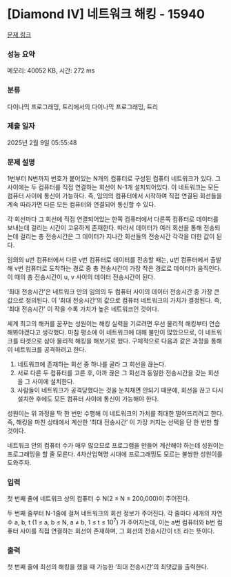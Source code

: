 # [Diamond IV] 네트워크 해킹 - 15940 

[문제 링크](https://www.acmicpc.net/problem/15940) 

### 성능 요약

메모리: 40052 KB, 시간: 272 ms

### 분류

다이나믹 프로그래밍, 트리에서의 다이나믹 프로그래밍, 트리

### 제출 일자

2025년 2월 9일 05:55:48

### 문제 설명

<p>1번부터 N번까지 번호가 붙어있는 N개의 컴퓨터로 구성된 컴퓨터 네트워크가 있다. 그 사이에는 두 컴퓨터를 직접 연결하는 회선이 N-1개 설치되어있다. 이 네트워크는 모든 컴퓨터 사이에 통신이 가능하다. 즉, 임의의 컴퓨터에서 시작하여 직접 연결된 회선들을 계속 따라가면 다른 모든 컴퓨터와 연결되어 통신할 수 있다.</p>

<p>각 회선마다 그 회선에 직접 연결되어있는 한쪽 컴퓨터에서 다른쪽 컴퓨터로 데이터를 보내는데 걸리는 시간이 고유하게 존재한다. 따라서 데이터가 여러 회선을 통해 전송되는데 걸리는 총 전송시간은 그 데이터가 지나간 회선들의 전송시간 각각을 더한 값이 된다.</p>

<p>임의의 u번 컴퓨터에서 다른 v번 컴퓨터로 데이터를 전송할 때는, u번 컴퓨터에서 출발해 v번 컴퓨터로 도착하는 경로 중 총 전송시간이 가장 작은 경로로 데이터가 움직인다. 이 때의 총 전송시간이 u, v 사이의 데이터 전송시간이 된다.</p>

<p>‘최대 전송시간’은 네트워크 안의 임의의 두 컴퓨터 사이의 데이터 전송시간 중 가장 큰 값으로 정의된다. 이 ‘최대 전송시간’의 값으로 컴퓨터 네트워크의 가치가 결정된다. 즉, ‘최대 전송시간’ 이 작을 수록 가치가 높은 네트워크인 것이다.</p>

<p>세계 최고의 해커를 꿈꾸는 성원이는 해킹 실력을 기르려면 우선 물리적 해킹부터 연습해봐야겠다고 생각했다. 마침 평소에 이 네트워크에 대해 불만이 많았으므로, 이 네트워크를 타겟으로 삼아 물리적 해킹을 해보기로 했다. 구체적으로 다음과 같은 과정을 통해 이 네트워크를 공격하려고 한다.</p>

<ol>
	<li>네트워크에 존재하는 회선 중 하나를 골라 그 회선을 끊는다.</li>
	<li>서로 다른 두 컴퓨터를 고른 후, 아까 끊은 그 회선과 동일한 전송시간을 갖는 회선을 그 사이에 설치한다.</li>
	<li>사람들이 네트워크가 공격당했다는 것을 눈치채면 안되기 때문에, 회선을 끊고 다시 설치한 후에도 모든 컴퓨터 사이에 통신이 가능해야 한다.</li>
</ol>

<p>성원이는 위 과정을 딱 한 번만 수행해 이 네트워크의 가치를 최대한 떨어뜨리려고 한다. 즉, 해킹을 마친 상태에서 계산한 ‘최대 전송시간’ 이 가장 커지는 선택을 단 한 번만 할 것이다.</p>

<p>네트워크 안의 컴퓨터 수가 매우 많으므로 프로그램을 만들어 계산해야 하는데 성원이는 프로그래밍을 할 줄 모른다. 4차산업혁명 시대에 프로그래밍도 모르는 불쌍한 성원이를 도와주자.</p>

### 입력 

 <p>첫 번째 줄에 네트워크 상의 컴퓨터 수 N(2 ≤ N ≤ 200,000)이 주어진다.</p>

<p>두 번째 줄부터 N-1줄에 걸쳐 네트워크의 회선 정보가 주어진다. 각 줄마다 세개의 자연수 a, b, t (1 ≤ a, b ≤ N, a ≠ b, 1 ≤ t ≤ 10<sup>7</sup>) 가 주어지는데, 이는 a번 컴퓨터와 b번 컴퓨터 사이를 직접 연결하는 회선이 존재하며, 그 회선의 전송시간이 t초 라는 뜻이다.</p>

### 출력 

 <p>첫 번째 줄에 최선의 해킹을 했을 때 가능한 ‘최대 전송시간’의 최댓값을 출력한다.</p>


